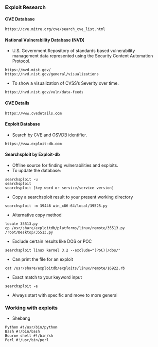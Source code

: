 ### Exploit Research
#### CVE Database
````
https://cve.mitre.org/cve/search_cve_list.html
````
#### National Vulnerability Database (NVD)
- U.S. Government Repository of standards based vulnerability management data represented using the Security Content Automation Protocol.
````
https://mvd.mist.gov/
https://nvd.nist.gov/general/visualizations
````
- To show a visualization of CVSS’s Severity over time.
````
https://nvd.nist.gov/vuln/data-feeds
````
#### CVE Details 
````
https://www.cvedetails.com
````
#### Exploit Database 
- Search by CVE and OSVDB identifier.
````
https://www.exploit-db.com
````
#### Searchsploit by Exploit-db
- Offline source for finding vulnerabilities and exploits.
- To update the database:
````
searchsploit -u
searchsploit 
searchsploit [key word or service/service version]
````
- Copy a searchsploit result to your present working directory
````
searchsploit -m 39446 win_x86-64/local/39525.py
````
- Alternative copy method
````
locate 35513.py 
cp /usr/share/exploitdb/platforms/linux/remote/35513.py /root/Desktop/35513.py
````
- Exclude certain results like DOS or POC
````
searchsploit linux kernel 3.2 --exclude="(PoC)|/dos/"
````
- Can print the file for an exploit 
````
cat /usr/share/exploitdb/exploits/linux/remote/16922.rb
````
- Exact match to your keyword input
````
searchsploit -e  
````
- Always start with specific and move to more general
### Working with exploits
- Shebang
````
Python #!/usr/bin/python
Bash #!/bin/bash
Bourne shell #!/bin/sh
Perl #!/usr/bin/perl
````

